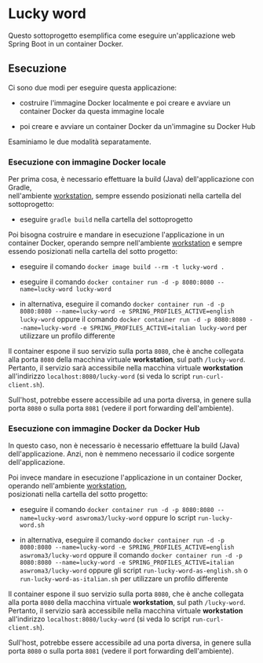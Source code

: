 # Lucky word

Questo sottoprogetto esemplifica come eseguire un'applicazione web Spring Boot in un container Docker. 

## Esecuzione 

Ci sono due modi per eseguire questa applicazione: 

* costruire l'immagine Docker localmente e poi creare e avviare un container Docker da questa immagine locale 

* poi creare e avviare un container Docker da un'immagine su Docker Hub 

Esaminiamo le due modalità separatamente. 


### Esecuzione con immagine Docker locale 

Per prima cosa, è necessario effettuare la build (Java) dell'applicazione con Gradle,  
nell'ambiente [workstation](../../../environments/workstation/), 
sempre essendo posizionati nella cartella del sottoprogetto: 

* eseguire `gradle build` nella cartella del sottoprogetto 

Poi bisogna costruire e mandare in esecuzione l'applicazione in un container Docker, 
operando sempre nell'ambiente [workstation](../../../environments/workstation/) 
e sempre essendo posizionati nella cartella del sotto progetto: 

* eseguire il comando `docker image build --rm -t lucky-word .` 
 
* eseguire il comando `docker container run -d -p 8080:8080 --name=lucky-word lucky-word` 
  
* in alternativa, eseguire il comando `docker container run -d -p 8080:8080 --name=lucky-word -e SPRING_PROFILES_ACTIVE=english lucky-word` 
  oppure il comando `docker container run -d -p 8080:8080 --name=lucky-word -e SPRING_PROFILES_ACTIVE=italian lucky-word` 
  per utilizzare un profilo differente 

Il container espone il suo servizio sulla porta `8080`, 
che è anche collegata alla porta `8080` della macchina virtuale **workstation**, 
sul path `/lucky-word`. 
Pertanto, il servizio sarà accessibile nella macchina virtuale **workstation** 
all'indirizzo `localhost:8080/lucky-word` 
(si veda lo script `run-curl-client.sh`). 

Sull'host, potrebbe essere accessibile ad una porta diversa, 
in genere sulla porta `8080` o sulla porta `8081` (vedere il port forwarding dell'ambiente). 


### Esecuzione con immagine Docker da Docker Hub  

In questo caso, non è necessario è necessario effettuare la build (Java) dell'applicazione. 
Anzi, non è nemmeno necessario il codice sorgente dell'applicazione. 

Poi invece mandare in esecuzione l'applicazione in un container Docker, 
operando nell'ambiente [workstation](../../../environments/workstation/),  
posizionati nella cartella del sotto progetto: 

* eseguire il comando `docker container run -d -p 8080:8080 --name=lucky-word aswroma3/lucky-word` 
  oppure lo script `run-lucky-word.sh`
  
* in alternativa, eseguire il comando `docker container run -d -p 8080:8080 --name=lucky-word -e SPRING_PROFILES_ACTIVE=english aswroma3/lucky-word` 
  oppure il comando `docker container run -d -p 8080:8080 --name=lucky-word -e SPRING_PROFILES_ACTIVE=italian aswroma3/lucky-word` 
  oppure gli script `run-lucky-word-as-english.sh` o `run-lucky-word-as-italian.sh`
  per utilizzare un profilo differente 

Il container espone il suo servizio sulla porta `8080`, 
che è anche collegata alla porta `8080` della macchina virtuale **workstation**, 
sul path `/lucky-word`. 
Pertanto, il servizio sarà accessibile nella macchina virtuale **workstation** 
all'indirizzo `localhost:8080/lucky-word` 
(si veda lo script `run-curl-client.sh`). 

Sull'host, potrebbe essere accessibile ad una porta diversa, 
in genere sulla porta `8080` o sulla porta `8081` (vedere il port forwarding dell'ambiente). 